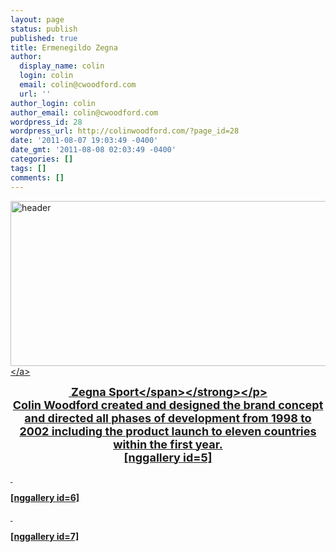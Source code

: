 ```yaml
---
layout: page
status: publish
published: true
title: Ermenegildo Zegna
author:
  display_name: colin
  login: colin
  email: colin@cwoodford.com
  url: ''
author_login: colin
author_email: colin@cwoodford.com
wordpress_id: 28
wordpress_url: http://colinwoodford.com/?page_id=28
date: '2011-08-07 19:03:49 -0400'
date_gmt: '2011-08-08 02:03:49 -0400'
categories: []
tags: []
comments: []
---
```

<p><a title="" href="http:&#47;&#47;colinwoodforddesign.com&#47;wp-content&#47;gallery&#47;header-images&#47;header.jpg"><img class="ngg-singlepic ngg-center" src="http:&#47;&#47;colinwoodforddesign.com&#47;wp-content&#47;gallery&#47;header-images&#47;thumbs&#47;thumbs_header.jpg" alt="header" width="587" height="264" &#47;><&#47;a></p>
<p style="text-align: center;">&nbsp;<strong><span style="font-size: large;">Zegna Sport<&#47;span><&#47;strong><&#47;p><br />
Colin Woodford created and designed the brand concept and directed all phases of development from 1998 to 2002 including the product launch to eleven countries within the first year.<br />
[nggallery id=5]</p>
<p>&nbsp;</p>
<p>[nggallery id=6]</p>
<p>&nbsp;</p>
<p>[nggallery id=7]</p>
